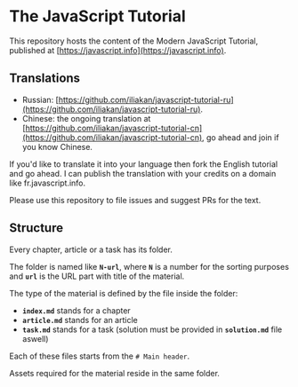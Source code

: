 
# The JavaScript Tutorial

This repository hosts the content of the Modern JavaScript Tutorial, published at [https://javascript.info](https://javascript.info).

## __Translations__

- Russian: [https://github.com/iliakan/javascript-tutorial-ru](https://github.com/iliakan/javascript-tutorial-ru).
- Chinese: the ongoing translation at [https://github.com/iliakan/javascript-tutorial-cn](https://github.com/iliakan/javascript-tutorial-cn), go ahead and join if you know Chinese.

If you'd like to translate it into your language then fork the English tutorial and go ahead. I can publish the translation with your credits on a domain like fr.javascript.info.

Please use this repository to file issues and suggest PRs for the text.

## __Structure__

Every chapter, article or a task has its folder.

The folder is named like __`N-url`__, where __`N`__ is a number for the sorting purposes and __`url`__ is the URL part with title of the material.

The type of the material is defined by the file inside the folder:

  - __`index.md`__ stands for a chapter
  - __`article.md`__ stands for an article
  - __`task.md`__ stands for a task (solution must be provided in __`solution.md`__ file aswell)

Each of these files starts from the `# Main header`.

Assets required for the material reside in the same folder.
